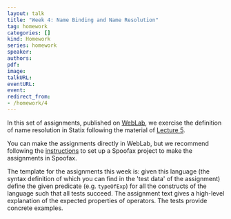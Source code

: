 ```yaml
---
layout: talk
title: "Week 4: Name Binding and Name Resolution"
tag: homework
categories: []
kind: Homework
series: homework
speaker:
authors:
pdf:
image:
talkURL:
eventURL:
event:
redirect_from:
- /homework/4
---
```


In this set of assignments, published on [WebLab](https://weblab.tudelft.nl/cs4200/2020-2021/assignment/51095/view), we exercise the definition of name resolution in Statix following the material of [Lecture 5](/lecture/5).

You can make the assignments directly in WebLab, but we recommend following the [instructions](/homework/2020/09/17/homework-project/) to set up a Spoofax project to make the assignments in Spoofax.

The template for the assignments this week is: given this language (the syntax definition of which you can find in the 'test data' of the assignment) define the given predicate (e.g. `typeOfExp`) for all the constructs of the language such that all tests succeed. The assignment text gives a high-level explanation of the expected properties of operators. The tests provide concrete examples.
